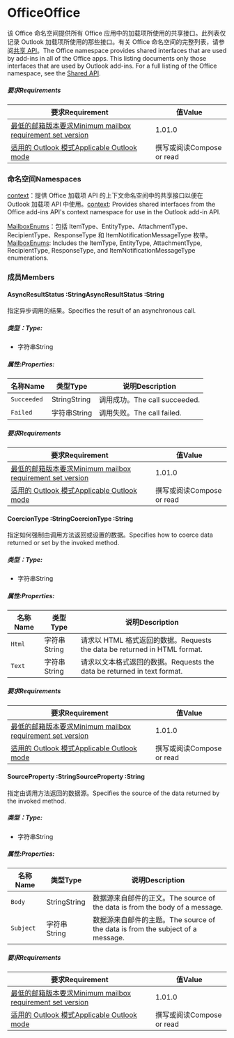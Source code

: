  

# <a name="office"></a><span data-ttu-id="13208-101">Office</span><span class="sxs-lookup"><span data-stu-id="13208-101">Office</span></span>

<span data-ttu-id="13208-p101">该 Office 命名空间提供所有 Office 应用中的加载项所使用的共享接口。此列表仅记录 Outlook 加载项所使用的那些接口。有关 Office 命名空间的完整列表，请参阅[共享 API](/javascript/api/office)。</span><span class="sxs-lookup"><span data-stu-id="13208-p101">The Office namespace provides shared interfaces that are used by add-ins in all of the Office apps. This listing documents only those interfaces that are used by Outlook add-ins. For a full listing of the Office namespace, see the [Shared API](/javascript/api/office).</span></span>

##### <a name="requirements"></a><span data-ttu-id="13208-104">要求</span><span class="sxs-lookup"><span data-stu-id="13208-104">Requirements</span></span>

|<span data-ttu-id="13208-105">要求</span><span class="sxs-lookup"><span data-stu-id="13208-105">Requirement</span></span>| <span data-ttu-id="13208-106">值</span><span class="sxs-lookup"><span data-stu-id="13208-106">Value</span></span>|
|---|---|
|[<span data-ttu-id="13208-107">最低的邮箱版本要求</span><span class="sxs-lookup"><span data-stu-id="13208-107">Minimum mailbox requirement set version</span></span>](/javascript/office/requirement-sets/outlook-api-requirement-sets)| <span data-ttu-id="13208-108">1.0</span><span class="sxs-lookup"><span data-stu-id="13208-108">1.0</span></span>|
|[<span data-ttu-id="13208-109">适用的 Outlook 模式</span><span class="sxs-lookup"><span data-stu-id="13208-109">Applicable Outlook mode</span></span>](https://docs.microsoft.com/outlook/add-ins/#extension-points)| <span data-ttu-id="13208-110">撰写或阅读​</span><span class="sxs-lookup"><span data-stu-id="13208-110">Compose or read</span></span>|

### <a name="namespaces"></a><span data-ttu-id="13208-111">命名空间</span><span class="sxs-lookup"><span data-stu-id="13208-111">Namespaces</span></span>

<span data-ttu-id="13208-112">[context](office.context.md)：提供 Office 加载项 API 的上下文命名空间中的共享接口以便在 Outlook 加载项 API 中使用。</span><span class="sxs-lookup"><span data-stu-id="13208-112">[context](office.context.md): Provides shared interfaces from the Office add-ins API's context namespace for use in the Outlook add-in API.</span></span>

<span data-ttu-id="13208-113">[MailboxEnums](/javascript/api/outlook/office.mailboxenums.attachmenttype)：包括 ItemType、EntityType、AttachmentType、RecipientType、ResponseType 和 ItemNotificationMessageType 枚举。</span><span class="sxs-lookup"><span data-stu-id="13208-113">[MailboxEnums](/javascript/api/outlook/office.mailboxenums.attachmenttype): Includes the ItemType, EntityType, AttachmentType, RecipientType, ResponseType, and ItemNotificationMessageType enumerations.</span></span>

### <a name="members"></a><span data-ttu-id="13208-114">成员</span><span class="sxs-lookup"><span data-stu-id="13208-114">Members</span></span>

####  <a name="asyncresultstatus-string"></a><span data-ttu-id="13208-115">AsyncResultStatus :String</span><span class="sxs-lookup"><span data-stu-id="13208-115">AsyncResultStatus :String</span></span>

<span data-ttu-id="13208-116">指定异步调用的结果。</span><span class="sxs-lookup"><span data-stu-id="13208-116">Specifies the result of an asynchronous call.</span></span>

##### <a name="type"></a><span data-ttu-id="13208-117">类型：</span><span class="sxs-lookup"><span data-stu-id="13208-117">Type:</span></span>

*   <span data-ttu-id="13208-118">字符串</span><span class="sxs-lookup"><span data-stu-id="13208-118">String</span></span>

##### <a name="properties"></a><span data-ttu-id="13208-119">属性:</span><span class="sxs-lookup"><span data-stu-id="13208-119">Properties:</span></span>

|<span data-ttu-id="13208-120">名称</span><span class="sxs-lookup"><span data-stu-id="13208-120">Name</span></span>| <span data-ttu-id="13208-121">类型</span><span class="sxs-lookup"><span data-stu-id="13208-121">Type</span></span>| <span data-ttu-id="13208-122">说明</span><span class="sxs-lookup"><span data-stu-id="13208-122">Description</span></span>|
|---|---|---|
|`Succeeded`| <span data-ttu-id="13208-123">String</span><span class="sxs-lookup"><span data-stu-id="13208-123">String</span></span>|<span data-ttu-id="13208-124">调用成功。</span><span class="sxs-lookup"><span data-stu-id="13208-124">The call succeeded.</span></span>|
|`Failed`| <span data-ttu-id="13208-125">字符串</span><span class="sxs-lookup"><span data-stu-id="13208-125">String</span></span>|<span data-ttu-id="13208-126">调用失败。</span><span class="sxs-lookup"><span data-stu-id="13208-126">The call failed.</span></span>|

##### <a name="requirements"></a><span data-ttu-id="13208-127">要求</span><span class="sxs-lookup"><span data-stu-id="13208-127">Requirements</span></span>

|<span data-ttu-id="13208-128">要求</span><span class="sxs-lookup"><span data-stu-id="13208-128">Requirement</span></span>| <span data-ttu-id="13208-129">值</span><span class="sxs-lookup"><span data-stu-id="13208-129">Value</span></span>|
|---|---|
|[<span data-ttu-id="13208-130">最低的邮箱版本要求</span><span class="sxs-lookup"><span data-stu-id="13208-130">Minimum mailbox requirement set version</span></span>](/javascript/office/requirement-sets/outlook-api-requirement-sets)| <span data-ttu-id="13208-131">1.0</span><span class="sxs-lookup"><span data-stu-id="13208-131">1.0</span></span>|
|[<span data-ttu-id="13208-132">适用的 Outlook 模式</span><span class="sxs-lookup"><span data-stu-id="13208-132">Applicable Outlook mode</span></span>](https://docs.microsoft.com/outlook/add-ins/#extension-points)| <span data-ttu-id="13208-133">撰写或阅读​</span><span class="sxs-lookup"><span data-stu-id="13208-133">Compose or read</span></span>|
####  <a name="coerciontype-string"></a><span data-ttu-id="13208-134">CoercionType :String</span><span class="sxs-lookup"><span data-stu-id="13208-134">CoercionType :String</span></span>

<span data-ttu-id="13208-135">指定如何强制由调用方法返回或设置的数据。</span><span class="sxs-lookup"><span data-stu-id="13208-135">Specifies how to coerce data returned or set by the invoked method.</span></span>

##### <a name="type"></a><span data-ttu-id="13208-136">类型：</span><span class="sxs-lookup"><span data-stu-id="13208-136">Type:</span></span>

*   <span data-ttu-id="13208-137">字符串</span><span class="sxs-lookup"><span data-stu-id="13208-137">String</span></span>

##### <a name="properties"></a><span data-ttu-id="13208-138">属性:</span><span class="sxs-lookup"><span data-stu-id="13208-138">Properties:</span></span>

|<span data-ttu-id="13208-139">名称</span><span class="sxs-lookup"><span data-stu-id="13208-139">Name</span></span>| <span data-ttu-id="13208-140">类型</span><span class="sxs-lookup"><span data-stu-id="13208-140">Type</span></span>| <span data-ttu-id="13208-141">说明</span><span class="sxs-lookup"><span data-stu-id="13208-141">Description</span></span>|
|---|---|---|
|`Html`| <span data-ttu-id="13208-142">字符串</span><span class="sxs-lookup"><span data-stu-id="13208-142">String</span></span>|<span data-ttu-id="13208-143">请求以 HTML 格式返回的数据。</span><span class="sxs-lookup"><span data-stu-id="13208-143">Requests the data be returned in HTML format.</span></span>|
|`Text`| <span data-ttu-id="13208-144">字符串</span><span class="sxs-lookup"><span data-stu-id="13208-144">String</span></span>|<span data-ttu-id="13208-145">请求以文本格式返回的数据。</span><span class="sxs-lookup"><span data-stu-id="13208-145">Requests the data be returned in text format.</span></span>|

##### <a name="requirements"></a><span data-ttu-id="13208-146">要求</span><span class="sxs-lookup"><span data-stu-id="13208-146">Requirements</span></span>

|<span data-ttu-id="13208-147">要求</span><span class="sxs-lookup"><span data-stu-id="13208-147">Requirement</span></span>| <span data-ttu-id="13208-148">值</span><span class="sxs-lookup"><span data-stu-id="13208-148">Value</span></span>|
|---|---|
|[<span data-ttu-id="13208-149">最低的邮箱版本要求</span><span class="sxs-lookup"><span data-stu-id="13208-149">Minimum mailbox requirement set version</span></span>](/javascript/office/requirement-sets/outlook-api-requirement-sets)| <span data-ttu-id="13208-150">1.0</span><span class="sxs-lookup"><span data-stu-id="13208-150">1.0</span></span>|
|[<span data-ttu-id="13208-151">适用的 Outlook 模式</span><span class="sxs-lookup"><span data-stu-id="13208-151">Applicable Outlook mode</span></span>](https://docs.microsoft.com/outlook/add-ins/#extension-points)| <span data-ttu-id="13208-152">撰写或阅读​</span><span class="sxs-lookup"><span data-stu-id="13208-152">Compose or read</span></span>|
####  <a name="sourceproperty-string"></a><span data-ttu-id="13208-153">SourceProperty :String</span><span class="sxs-lookup"><span data-stu-id="13208-153">SourceProperty :String</span></span>

<span data-ttu-id="13208-154">指定由调用方法返回的数据源。</span><span class="sxs-lookup"><span data-stu-id="13208-154">Specifies the source of the data returned by the invoked method.</span></span>

##### <a name="type"></a><span data-ttu-id="13208-155">类型：</span><span class="sxs-lookup"><span data-stu-id="13208-155">Type:</span></span>

*   <span data-ttu-id="13208-156">字符串</span><span class="sxs-lookup"><span data-stu-id="13208-156">String</span></span>

##### <a name="properties"></a><span data-ttu-id="13208-157">属性:</span><span class="sxs-lookup"><span data-stu-id="13208-157">Properties:</span></span>

|<span data-ttu-id="13208-158">名称</span><span class="sxs-lookup"><span data-stu-id="13208-158">Name</span></span>| <span data-ttu-id="13208-159">类型</span><span class="sxs-lookup"><span data-stu-id="13208-159">Type</span></span>| <span data-ttu-id="13208-160">说明</span><span class="sxs-lookup"><span data-stu-id="13208-160">Description</span></span>|
|---|---|---|
|`Body`| <span data-ttu-id="13208-161">String</span><span class="sxs-lookup"><span data-stu-id="13208-161">String</span></span>|<span data-ttu-id="13208-162">数据源来自邮件的正文。</span><span class="sxs-lookup"><span data-stu-id="13208-162">The source of the data is from the body of a message.</span></span>|
|`Subject`| <span data-ttu-id="13208-163">字符串</span><span class="sxs-lookup"><span data-stu-id="13208-163">String</span></span>|<span data-ttu-id="13208-164">数据源来自邮件的主题。</span><span class="sxs-lookup"><span data-stu-id="13208-164">The source of the data is from the subject of a message.</span></span>|

##### <a name="requirements"></a><span data-ttu-id="13208-165">要求</span><span class="sxs-lookup"><span data-stu-id="13208-165">Requirements</span></span>

|<span data-ttu-id="13208-166">要求</span><span class="sxs-lookup"><span data-stu-id="13208-166">Requirement</span></span>| <span data-ttu-id="13208-167">值</span><span class="sxs-lookup"><span data-stu-id="13208-167">Value</span></span>|
|---|---|
|[<span data-ttu-id="13208-168">最低的邮箱版本要求</span><span class="sxs-lookup"><span data-stu-id="13208-168">Minimum mailbox requirement set version</span></span>](/javascript/office/requirement-sets/outlook-api-requirement-sets)| <span data-ttu-id="13208-169">1.0</span><span class="sxs-lookup"><span data-stu-id="13208-169">1.0</span></span>|
|[<span data-ttu-id="13208-170">适用的 Outlook 模式</span><span class="sxs-lookup"><span data-stu-id="13208-170">Applicable Outlook mode</span></span>](https://docs.microsoft.com/outlook/add-ins/#extension-points)| <span data-ttu-id="13208-171">撰写或阅读​</span><span class="sxs-lookup"><span data-stu-id="13208-171">Compose or read</span></span>|